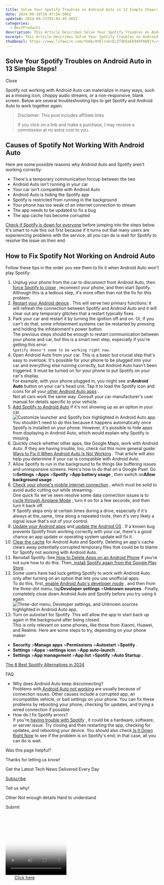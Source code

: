 ```yaml
---
title: Solve Your Spotify Troubles on Android Auto in 13 Simple Steps!
date: 2024-09-16T16:47:54.506Z
updated: 2024-09-21T03:04:49.565Z
categories:
  - BestProducts
description: This Article Describes Solve Your Spotify Troubles on Android Auto in 13 Simple Steps!
excerpt: This Article Describes Solve Your Spotify Troubles on Android Auto in 13 Simple Steps!
thumbnail: https://www.lifewire.com/thmb/dVElrukrELSTdHSeE6949fHQ9jY=/400x300/filters:no_upscale():max_bytes(150000):strip_icc():format(webp)/spotify-not-working-android-auto-187d819703134b1a8c2d9db3954461e7.jpg
---
```


## Solve Your Spotify Troubles on Android Auto in 13 Simple Steps!

Close 

 Spotify not working with Android Auto can materialize in many ways, such as a missing icon, choppy audio streams, or a non-responsive, blank screen. Below are several troubleshooting tips to get Spotify and Android Auto to work together again.

>  Disclaimer: This post includes affiliate links
>
>  If you click on a link and make a purchase, I may receive a commission at no extra cost to you.
>

##  Causes of Spotify Not Working With Android Auto

 Here are some possible reasons why Android Auto and Spotify aren't working correctly:

* There's a temporary communication hiccup between the two
* Android Auto isn't running in your car
* Your car isn't compatible with Android Auto
* Android Auto is hiding the Spotify app
* Spotify is restricted from running in the background
* Your phone has too weak of an internet connection to stream
* The app needs to be updated to fix a bug
* The app cache has become corrupted

[ Check if Spotify is down for everyone](https://www.lifewire.com/is-spotify-down-or-is-it-just-you-5071705) before jumping into the steps below. It's smart to rule this out first because if it turns out that many users are experiencing problems with the service, all you can do is wait for Spotify to resolve the issue on their end.

##  How to Fix Spotify Not Working on Android Auto

 Follow these tips in the order you see them to fix it when Android Auto won't play Spotify:

1. Unplug your phone from the car to disconnect from Android Auto, then[ force Spotify to close](https://www.lifewire.com/close-apps-on-android-4164116) , reconnect your phone, and then start Spotify. Although this is a tedious step, it's more often than not the fix for this problem.
2. [ Restart your Android device](https://www.lifewire.com/reboot-android-smartphone-or-tablet-4127180) . This will serve two primary functions: it will refresh the connection between Spotify and Android Auto and it will clear out any temporary glitches that a restart typically fixes.
3. Park your car and restart it by turning the ignition off and on. Or, if you can't do that, some infotainment systems can be restarted by pressing and holding the infotainment's power button.  
 The previous steps should be enough to restart communication between your phone and car, but this is a smart next step, especially if you're getting this error:  
 `Spotify doesn't seem to be working right now.`
4. Open Android Auto from your car. This is a basic but crucial step that's easy to overlook. It's possible for your phone to be plugged into your car and everything else running correctly, but Android Auto hasn't been triggered. It must be turned on for your phone to put Spotify on your car's display.  
 For example, with your phone plugged in, you might see an**Android Auto** button on your car's head unit. Tap it to load the Spotify icon and icons for all your[ other Android Auto apps](https://www.lifewire.com/best-android-auto-apps-7482290) .  
 Not all cars work the same way. Consult your car manufacturer's user manual for details specific to your vehicle.
5. [ Add Spotify to Android Auto](https://www.lifewire.com/add-apps-to-android-auto-7486705) if it's not showing up as an option in your car.  
![Customize launcher and Spotify box highlighted in Android Auto app.](https://www.lifewire.com/thmb/jXWD0NGnFxfUegWGkihjZgvpqUo=/1500x0/filters:no_upscale():max_bytes(150000):strip_icc():format(webp)/A5-12WaystoFixSpotifyNotWorkingonAndroidAuto-annotated-9713c09fa9394da09e34bea96f5f8089.jpg)  
 You shouldn't need to do this because it happens automatically once Spotify is installed on your phone. However, it's possible to hide apps from displaying in Android Auto, which would explain why Spotify is missing.
6. Quickly check whether other apps, like Google Maps, work with Android Auto. If they are having trouble, too, check out this more general guide:[ Ways to Fix It When Android Auto Is Not Working](https://www.lifewire.com/fix-android-auto-not-working-5093747) . That article will also help you determine if your car is compatible with Android Auto.
7. Allow Spotify to run in the background to fix things like buffering issues and unresponsive screens. Here's how to do that on a Google Pixel: Go to**Settings** \>**Apps** \>**Spotify** \>**App battery usage** , then switch on**Allow background usage** .
8. [ Check your phone's mobile internet connection](https://www.lifewire.com/fix-mobile-data-not-working-4769125) , which must be solid to avoid audio cutting out while streaming.  
 One quick fix we've seen resolve some data connection issues is to[ cycle through Airplane Mode](https://www.lifewire.com/turn-airplane-mode-on-or-off-on-android-5212172) ; turn it on for a few seconds, and then turn it back off.  
 If Spotify skips only at certain times during a drive, especially if it's always at the_same_ time along a repeated route, then it's very likely a signal issue that's out of your control.
9. [ Update your Android apps](https://www.lifewire.com/update-apps-on-android-7106106) and[ update the Android OS](https://www.lifewire.com/update-your-android-os-121662) . If a known bug prevents Spotify from working correctly with your car, there's a good chance an app update or operating system update will fix it.
10. [ Clear the cache](https://www.lifewire.com/clear-cache-android-4157780) for Android Auto and Spotify. Deleting an app's cache clears away potentially corrupted temporary files that could be to blame for Spotify not working with Android Auto.
11. Reinstall Spotify. See[ How to Delete Apps on an Android Phone](https://www.lifewire.com/delete-apps-on-android-phone-5271421) if you're not sure how to do this. Then,[ install Spotify again from the Google Play Store](https://play.google.com/store/apps/details?id=com.spotify.music) .
12. Some users have had luck getting Spotify to work with Android Auto only after turning on an option that lets you use unofficial apps.  
 To do this, first,[ enable Android Auto's developer mode](https://9to5google.com/2023/01/25/how-to-enable-developer-mode-in-android-auto-and-why-you-might-want-to/) , and then from the three-dot menu, tap**Developer settings** \>**Unknown sources** . Finally, completely close down Android Auto and Spotify before you try using it again.  
![Three-dot menu, Developer settings, and Unknown sources highlighted in Android Auto app.](https://www.lifewire.com/thmb/BVN_pr772ACMU1MySxYD7iZX6eA=/1500x0/filters:no_upscale():max_bytes(150000):strip_icc():format(webp)/A-12-12WaystoFixSpotifyNotWorkingonAndroidAuto-annotated-67335ebc6afc41ebbcea61301d5c5ef4.jpg)
13. Turn on autostart for Spotify. This will allow the app to start back up again in the background after being closed.  
 This is only relevant on some phones, like those from Xiaomi, Huawei, and Realme. Here are some steps to try, depending on your phone maker:  
   * **Security** \>**Manage apps** \>**Permissions** \>**Autostart** \>**Spotify** .  
   * **Settings** \>**Apps** \>**settings icon** \>**App auto-launch** .  
   * **Settings** \>**App management** \>**App list** \>**Spotify** \>**Auto Startup** .

[  The 8 Best Spotify Alternatives in 2024 ](https://www.lifewire.com/best-alternatives-to-spotify-5217870) 

 FAQ

* Why does Android Auto keep disconnecting?  
 Problems with[ Android Auto not working](https://www.lifewire.com/fix-android-auto-not-working-5093747) are usually because of connection issues. Other causes include a corrupted app, an incompatible vehicle, or bad settings on your phone. You can fix these problems by rebooting your phone, checking for updates, and trying a wired connection if possible.
* How do I fix Spotify errors?  
 If you're[ having trouble with Spotify](https://www.lifewire.com/fix-spotify-not-working-4774780) , it could be a hardware, software, or server issue. Try closing and then restarting the app, checking for updates, and rebooting your device. You should also check[ Is It Down Right Now](https://www.isitdownrightnow.com) to see if the problem is on Spotify's end; in that case, all you can do is wait.

Was this page helpful?

Thanks for letting us know!

 Get the Latest Tech News Delivered Every Day

[ Subscribe ](https://www.lifewire.com/#) 

Tell us why!

 Other  Not enough details  Hard to understand 

 Submit 

<ins class="adsbygoogle"
     style="display:block"
     data-ad-format="autorelaxed"
     data-ad-client="ca-pub-7571918770474297"
     data-ad-slot="1223367746"></ins>

<ins class="adsbygoogle"
     style="display:block"
     data-ad-client="ca-pub-7571918770474297"
     data-ad-slot="8358498916"
     data-ad-format="auto"
     data-full-width-responsive="true"></ins>



<!-- affiliate ads begin -->
<span id="1743243">
					<video width="200" height="200" style="cursor:pointer"
           poster="//a.impactradius-go.com/display-clicktoplayimage/1743243.png"
           onclick="if(!this.playClicked){this.play();this.setAttribute('controls',true);this.playClicked=true;}">
	   <source src="//a.impactradius-go.com/display-ad/19272-1743243">
	   <img src="//a.impactradius-go.com/display-clicktoplayimage/1743243.png" style="border: none; height: 100%; width: 100%; object-fit: contain">
	</video>
	<div style="width:125px;text-align:center"><a href="javascript:window.open(decodeURIComponent('https%3A%2F%2Faligracehair.sjv.io%2Fc%2F5597632%2F1743243%2F19272'), '_blank');void(0);">Click here</a></div>
</span>
<img height="0" width="0" src="https://imp.pxf.io/i/5597632/1743243/19272" style="position:absolute;visibility:hidden;" border="0" />
<!-- affiliate ads end -->

